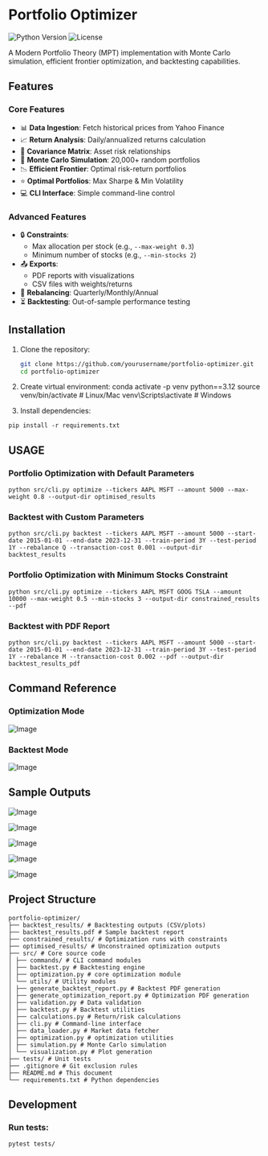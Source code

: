 # Portfolio Optimizer

![Python Version](https://img.shields.io/badge/python-3.8%2B-blue)
![License](https://img.shields.io/badge/license-MIT-green)

A Modern Portfolio Theory (MPT) implementation with Monte Carlo simulation, efficient frontier optimization, and backtesting capabilities.

## Features

### Core Features

- 📊 **Data Ingestion**: Fetch historical prices from Yahoo Finance
- 📈 **Return Analysis**: Daily/annualized returns calculation
- 🔄 **Covariance Matrix**: Asset risk relationships
- 🎲 **Monte Carlo Simulation**: 20,000+ random portfolios
- 📉 **Efficient Frontier**: Optimal risk-return portfolios
- ⭐ **Optimal Portfolios**: Max Sharpe & Min Volatility
- 💻 **CLI Interface**: Simple command-line control

### Advanced Features

- 🔒 **Constraints**:
  - Max allocation per stock (e.g., `--max-weight 0.3`)
  - Minimum number of stocks (e.g., `--min-stocks 2`)
- 📤 **Exports**:
  - PDF reports with visualizations
  - CSV files with weights/returns
- 🔄 **Rebalancing**: Quarterly/Monthly/Annual
- ⏳ **Backtesting**: Out-of-sample performance testing

## Installation

1. Clone the repository:

   ```bash
   git clone https://github.com/yourusername/portfolio-optimizer.git
   cd portfolio-optimizer

   ```

2. Create virtual environment:
   conda activate -p venv python==3.12
   source venv/bin/activate # Linux/Mac
   venv\Scripts\activate # Windows

3. Install dependencies:

```
pip install -r requirements.txt

```

## USAGE

### Portfolio Optimization with Default Parameters

```
python src/cli.py optimize --tickers AAPL MSFT --amount 5000 --max-weight 0.8 --output-dir optimised_results
```

### Backtest with Custom Parameters

```
python src/cli.py backtest --tickers AAPL MSFT --amount 5000 --start-date 2015-01-01 --end-date 2023-12-31 --train-period 3Y --test-period 1Y --rebalance Q --transaction-cost 0.001 --output-dir backtest_results
```

### Portfolio Optimization with Minimum Stocks Constraint

```
python src/cli.py optimize --tickers AAPL MSFT GOOG TSLA --amount 10000 --max-weight 0.5 --min-stocks 3 --output-dir constrained_results --pdf
```

### Backtest with PDF Report

```
python src/cli.py backtest --tickers AAPL MSFT --amount 5000 --start-date 2015-01-01 --end-date 2023-12-31 --train-period 3Y --test-period 1Y --rebalance M --transaction-cost 0.002 --pdf --output-dir backtest_results_pdf
```

## Command Reference

### Optimization Mode

![Image](https://github.com/user-attachments/assets/a6eb9cb2-6473-45b0-a240-e378b6704800)

### Backtest Mode

![Image](https://github.com/user-attachments/assets/4d934aff-d731-4580-bb6f-82682357fb0a)

## Sample Outputs

![Image](https://github.com/user-attachments/assets/9a521bee-296e-4748-9841-d43f5ae20b35)

![Image](https://github.com/user-attachments/assets/431e9536-b713-4cdd-b98a-a92d7b964215)

![Image](https://github.com/user-attachments/assets/9a6d669a-5034-4687-8531-98f5d5fd60fd)

![Image](https://github.com/user-attachments/assets/759157e4-ff0c-4741-b780-7ce098d0b413)

![Image](https://github.com/user-attachments/assets/d56be76c-7043-410f-a6f9-dbf48b8a738c)

## Project Structure
```
portfolio-optimizer/
├── backtest_results/ # Backtesting outputs (CSV/plots)
├── backtest_results.pdf # Sample backtest report
├── constrained_results/ # Optimization runs with constraints
├── optimised_results/ # Unconstrained optimization outputs
├── src/ # Core source code
│ ├── commands/ # CLI command modules
│ ├── backtest.py # Backtesting engine
│ ├── optimization.py # core optimization module
│ └── utils/ # Utility modules
│ ├── generate_backtest_report.py # Backtest PDF generation
│ ├── generate_optimization_report.py # Optimization PDF generation
│ ├── validation.py # Data validation
│ ├── backtest.py # Backtest utilities
│ ├── calculations.py # Return/risk calculations
│ ├── cli.py # Command-line interface
│ ├── data_loader.py # Market data fetcher
│ ├── optimization.py # optimization utilities
│ ├── simulation.py # Monte Carlo simulation
│ └── visualization.py # Plot generation
├── tests/ # Unit tests
├── .gitignore # Git exclusion rules
├── README.md # This document
└── requirements.txt # Python dependencies
```
## Development

### Run tests:

```
pytest tests/
```


